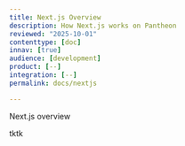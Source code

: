 ```yaml
---
title: Next.js Overview
description: How Next.js works on Pantheon
reviewed: "2025-10-01"
contenttype: [doc]
innav: [true]
audience: [development]
product: [--]
integration: [--]
permalink: docs/nextjs

---
```


Next.js overview

tktk
